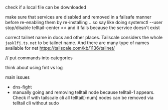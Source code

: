 check if a local file can be downloaded

make sure that services are disabled and removed in a failsafe manner before re-enabling them by re-installing
.. so say like doing systemctl --user stop/disable telltail-center << and it fails because the service doesn't exist

correct tailnet name in docs and other places. Tailscale considers the whole `jasklfj.ts.net` to be tailnet name. And there are many type of names available for net https://tailscale.com/kb/1136/tailnet/

// put commands into categories

think about using fmt vs log

main issues

- dns-fight
- manually going and removing telltail node because telltail-1 appears. Check if with tailscale cli all telltail[-num] nodes can be removed via telltail cli without sudo
